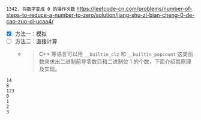 
`1342. 将数字变成 0 的操作次数` https://leetcode-cn.com/problems/number-of-steps-to-reduce-a-number-to-zero/solution/jiang-shu-zi-bian-cheng-0-de-cao-zuo-ci-ucaa4/
- [x] 方法一：模拟
- [ ] 方法二：直接计算
  * > C++ 等语言可以用 `__builtin_clz` 和 `__builtin_popcount` 这类函数来求出二进制前导零数目和二进制位 1 的个数，下面介绍其原理及实现。

```
14
8
123
0
1
2
3
```
